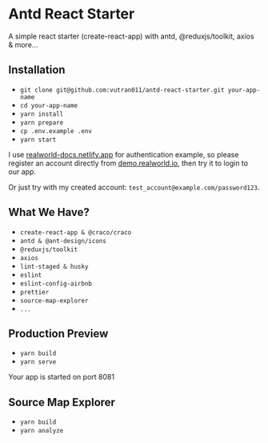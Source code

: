 # Antd React Starter

A simple react starter (create-react-app) with antd, @reduxjs/toolkit, axios & more...

## Installation

- `git clone git@github.com:vutran011/antd-react-starter.git your-app-name`
- `cd your-app-name`
- `yarn install`
- `yarn prepare`
- `cp .env.example .env`
- `yarn start`

I use [realworld-docs.netlify.app](https://realworld-docs.netlify.app) for authentication example,
so please register an account directly from [demo.realworld.io](https://demo.realworld.io/), then try it to login to our app.

Or just try with my created account: `test_account@example.com/password123`.

## What We Have?

- `create-react-app & @craco/craco`
- `antd & @ant-design/icons`
- `@reduxjs/toolkit`
- `axios`
- `lint-staged & husky`
- `eslint`
- `eslint-config-airbnb`
- `prettier`
- `source-map-explorer`
- `...`

## Production Preview

- `yarn build`
- `yarn serve`

Your app is started on port 8081

## Source Map Explorer

- `yarn build`
- `yarn analyze`
